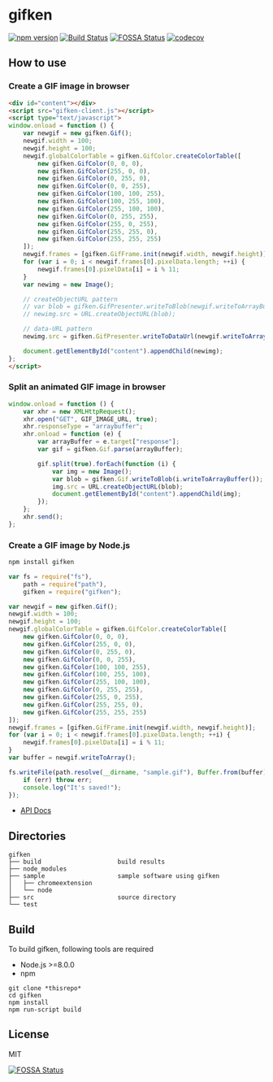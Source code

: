 # gifken

[![npm version](https://img.shields.io/npm/v/gifken.svg)](https://www.npmjs.com/package/gifken) [![Build Status](https://img.shields.io/travis/aaharu/gifken.svg)](https://travis-ci.org/aaharu/gifken) [![FOSSA Status](https://app.fossa.io/api/projects/git%2Bgithub.com%2Faaharu%2Fgifken.svg?type=shield)](https://app.fossa.io/projects/git%2Bgithub.com%2Faaharu%2Fgifken?ref=badge_shield) [![codecov](https://codecov.io/gh/aaharu/gifken/branch/master/graph/badge.svg)](https://codecov.io/gh/aaharu/gifken)

## How to use

### Create a GIF image in browser
```html
<div id="content"></div>
<script src="gifken-client.js"></script>
<script type="text/javascript">
window.onload = function () {
    var newgif = new gifken.Gif();
    newgif.width = 100;
    newgif.height = 100;
    newgif.globalColorTable = gifken.GifColor.createColorTable([
        new gifken.GifColor(0, 0, 0),
        new gifken.GifColor(255, 0, 0),
        new gifken.GifColor(0, 255, 0),
        new gifken.GifColor(0, 0, 255),
        new gifken.GifColor(100, 100, 255),
        new gifken.GifColor(100, 255, 100),
        new gifken.GifColor(255, 100, 100),
        new gifken.GifColor(0, 255, 255),
        new gifken.GifColor(255, 0, 255),
        new gifken.GifColor(255, 255, 0),
        new gifken.GifColor(255, 255, 255)
    ]);
    newgif.frames = [gifken.GifFrame.init(newgif.width, newgif.height)];
    for (var i = 0; i < newgif.frames[0].pixelData.length; ++i) {
        newgif.frames[0].pixelData[i] = i % 11;
    }
    var newimg = new Image();

    // createObjectURL pattern
    // var blob = gifken.GifPresenter.writeToBlob(newgif.writeToArrayBuffer());
    // newimg.src = URL.createObjectURL(blob);

    // data-URL pattern
    newimg.src = gifken.GifPresenter.writeToDataUrl(newgif.writeToArrayBuffer());

    document.getElementById("content").appendChild(newimg);
};
</script>
```

### Split an animated GIF image in browser
```javascript
window.onload = function () {
    var xhr = new XMLHttpRequest();
    xhr.open("GET", GIF_IMAGE_URL, true);
    xhr.responseType = "arraybuffer";
    xhr.onload = function (e) {
        var arrayBuffer = e.target["response"];
        var gif = gifken.Gif.parse(arrayBuffer);

        gif.split(true).forEach(function (i) {
            var img = new Image();
            var blob = gifken.Gif.writeToBlob(i.writeToArrayBuffer());
            img.src = URL.createObjectURL(blob);
            document.getElementById("content").appendChild(img);
        });
    };
    xhr.send();
};
```

### Create a GIF image by Node.js

```bash
npm install gifken
```

```javascript
var fs = require("fs"),
    path = require("path"),
    gifken = require("gifken");

var newgif = new gifken.Gif();
newgif.width = 100;
newgif.height = 100;
newgif.globalColorTable = gifken.GifColor.createColorTable([
    new gifken.GifColor(0, 0, 0),
    new gifken.GifColor(255, 0, 0),
    new gifken.GifColor(0, 255, 0),
    new gifken.GifColor(0, 0, 255),
    new gifken.GifColor(100, 100, 255),
    new gifken.GifColor(100, 255, 100),
    new gifken.GifColor(255, 100, 100),
    new gifken.GifColor(0, 255, 255),
    new gifken.GifColor(255, 0, 255),
    new gifken.GifColor(255, 255, 0),
    new gifken.GifColor(255, 255, 255)
]);
newgif.frames = [gifken.GifFrame.init(newgif.width, newgif.height)];
for (var i = 0; i < newgif.frames[0].pixelData.length; ++i) {
    newgif.frames[0].pixelData[i] = i % 11;
}
var buffer = newgif.writeToArray();

fs.writeFile(path.resolve(__dirname, "sample.gif"), Buffer.from(buffer), function (err) {
    if (err) throw err;
    console.log("It's saved!");
});
```

- [API Docs](http://aaharu.github.io/gifken/docs/)

## Directories

```
gifken
├── build                     build results
├── node_modules
├── sample                    sample software using gifken
│   ├── chromeextension
│   └── node
├── src                       source directory
└── test
```

## Build

To build gifken, following tools are required
* Node.js >=8.0.0
* npm

```
git clone *thisrepo*
cd gifken
npm install
npm run-script build
```

## License

MIT

[![FOSSA Status](https://app.fossa.io/api/projects/git%2Bgithub.com%2Faaharu%2Fgifken.svg?type=large)](https://app.fossa.io/projects/git%2Bgithub.com%2Faaharu%2Fgifken?ref=badge_large)
